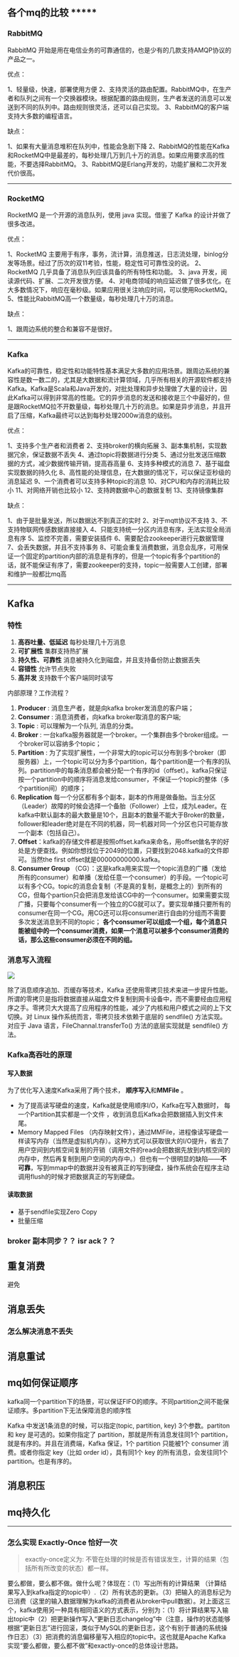## 各个mq的比较  *****

### RabbitMQ

RabbitMQ 开始是用在电信业务的可靠通信的，也是少有的几款支持AMQP协议的产品之一。

优点：

1、轻量级，快速，部署使用方便
2、支持灵活的路由配置。RabbitMQ中，在生产者和队列之间有一个交换器模块。根据配置的路由规则，生产者发送的消息可以发送到不同的队列中。路由规则很灵活，还可以自己实现。
3、RabbitMQ的客户端支持大多数的编程语言。

缺点：

1、如果有大量消息堆积在队列中，性能会急剧下降
2、RabbitMQ的性能在Kafka和RocketMQ中是最差的，每秒处理几万到几十万的消息。如果应用要求高的性能，不要选择RabbitMQ。
3、RabbitMQ是Erlang开发的，功能扩展和二次开发代价很高。

---

### RocketMQ

RocketMQ 是一个开源的消息队列，使用 java 实现。借鉴了 Kafka 的设计并做了很多改进。

优点：

1、RocketMQ 主要用于有序，事务，流计算，消息推送，日志流处理，binlog分发等场景。经过了历次的双11考验，性能，稳定性可可靠性没的说。
2、RocketMQ 几乎具备了消息队列应该具备的所有特性和功能。
3、java 开发，阅读源代码、扩展、二次开发很方便。
4、对电商领域的响应延迟做了很多优化。在大多数情况下，响应在毫秒级。如果应用很关注响应时间，可以使用RocketMQ。
5、性能比RabbitMQ高一个数量级，每秒处理几十万的消息。

缺点：

1、跟周边系统的整合和兼容不是很好。

---

### Kafka

Kafka的可靠性，稳定性和功能特性基本满足大多数的应用场景。跟周边系统的兼容性是数一数二的，尤其是大数据和流计算领域，几乎所有相关的开源软件都支持Kafka。Kafka是Scala和Java开发的，对批处理和异步处理做了大量的设计，因此Kafka可以得到非常高的性能。它的异步消息的发送和接收是三个中最好的，但是跟RocketMQ拉不开数量级，每秒处理几十万的消息。如果是异步消息，并且开启了压缩，Kafka最终可以达到每秒处理2000w消息的级别。

优点：

1、支持多个生产者和消费者
2、支持broker的横向拓展
3、副本集机制，实现数据冗余，保证数据不丢失
4、通过topic将数据进行分类
5、通过分批发送压缩数据的方式，减少数据传输开销，提高吞高量
6、支持多种模式的消息
7、基于磁盘实现数据的持久化
8、高性能的处理信息，在大数据的情况下，可以保证亚秒级的消息延迟
9、一个消费者可以支持多种topic的消息
10、对CPU和内存的消耗比较小
11、对网络开销也比较小
12、支持跨数据中心的数据复制
13、支持镜像集群

缺点：

1、由于是批量发送，所以数据达不到真正的实时
2、对于mqtt协议不支持
3、不支持物联网传感数据直接接入
4、只能支持统一分区内消息有序，无法实现全局消息有序
5、监控不完善，需要安装插件
6、需要配合zookeeper进行元数据管理
7、会丢失数据，并且不支持事务
8、可能会重复消费数据，消息会乱序，可用保证一个固定的partition内部的消息是有序的，但是一个topic有多个partition的话，就不能保证有序了，需要zookeeper的支持，topic一般需要人工创建，部署和维护一般都比mq高

---

## Kafka

### 特性
1. **高吞吐量、低延迟**   每秒处理几十万消息
2. **可扩展性**    集群支持热扩展
3. **持久性、可靠性**    消息被持久化到磁盘，并且支持备份防止数据丢失
4. **容错性**    允许节点失败
5. **高并发**    支持数千个客户端同时读写


内部原理？工作流程？

1. **Producer** : 消息生产者，就是向kafka broker发消息的客户端；
2. **Consumer** : 消息消费者，向kafka broker取消息的客户端;
3. **Topic** : 可以理解为一个队列, 消息的分类。
4. **Broker** : 一台kafka服务器就是一个broker。一个集群由多个broker组成。一个broker可以容纳多个topic；
5. **Partition** : 为了实现扩展性，一个非常大的topic可以分布到多个broker（即服务器）上，一个topic可以分为多个partition，每个partition是一个有序的队列。partition中的每条消息都会被分配一个有序的id（offset）。kafka只保证按一个partition中的顺序将消息发给consumer，不保证一个topic的整体（多个partition间）的顺序；
6. **Replication** 每一个分区都有多个副本，副本的作用是做备胎。当主分区（Leader）故障的时候会选择一个备胎（Follower）上位，成为Leader。在kafka中默认副本的最大数量是10个，且副本的数量不能大于Broker的数量，follower和leader绝对是在不同的机器，同一机器对同一个分区也只可能存放一个副本（包括自己）。
7. **Offset**：kafka的存储文件都是按照offset.kafka来命名，用offset做名字的好处是方便查找。例如你想找位于2049的位置，只要找到2048.kafka的文件即可。当然the first offset就是00000000000.kafka。
8. **Consumer Group** （CG）：这是kafka用来实现一个topic消息的广播（发给所有的consumer）和单播（发给任意一个consumer）的手段。一个topic可以有多个CG。topic的消息会复制（不是真的复制，是概念上的）到所有的CG，但每个partion只会把消息发给该CG中的一个consumer。如果需要实现广播，只要每个consumer有一个独立的CG就可以了。要实现单播只要所有的consumer在同一个CG。用CG还可以将consumer进行自由的分组而不需要多次发送消息到不同的topic； **各个consumer可以组成一个组，每个消息只能被组中的一个consumer消费，如果一个消息可以被多个consumer消费的话，那么这些consumer必须在不同的组。**


### 消息写入流程
![](img/2021-04-29-16-14-22.png)

除了消息顺序追加、页缓存等技术，Kafka 还使用零拷贝技术来进一步提升性能。所谓的零拷贝是指将数据直接从磁盘文件复制到网卡设备中，而不需要经由应用程序之手。零拷贝大大提高了应用程序的性能，减少了内核和用户模式之间的上下文切换。对 Linux 操作系统而言，零拷贝技术依赖于底层的 sendfile() 方法实现。对应于 Java 语言，FileChannal.transferTo() 方法的底层实现就是 sendfile() 方法。

### Kafka高吞吐的原理

#### 写入数据
为了优化写入速度Kafka采用了两个技术， **顺序写入**和**MMFile** 。
- 为了提高读写硬盘的速度，Kafka就是使用顺序I/O，Kafka在写入数据时， 每一个Partition其实都是一个文件 ，收到消息后Kafka会把数据插入到文件末尾。
- Memory Mapped Files （内存映射文件），通过MMFile，进程像读写硬盘一样读写内存（当然是虚拟机内存）。这种方式可以获取很大的I/O提升，省去了用户空间到内核空间复制的开销（调用文件的read会把数据先放到内核空间的内存中，然后再复制到用户空间的内存中。）但也有一个很明显的缺陷——**不可靠**，写到mmap中的数据并没有被真正的写到硬盘，操作系统会在程序主动调用flush的时候才把数据真正的写到硬盘。

#### 读取数据

- 基于sendfile实现Zero Copy
- 批量压缩





### broker 副本同步？？ isr ack？？


## 重复消费

避免

## 消息丢失

### 怎么解决消息不丢失

## 消息重试

## mq如何保证顺序

kafka同一个partition下的场景，可以保证FIFO的顺序。不同partition之间不能保证顺序。多partition下无法保障消息的顺序性

Kafka 中发送1条消息的时候，可以指定(topic, partition, key) 3个参数。partiton 和 key 是可选的。如果你指定了 partition，那就是所有消息发往同1个 partition，就是有序的。并且在消费端，Kafka 保证，1个 partition 只能被1个 consumer 消费。或者你指定 key（比如 order id），具有同1个 key 的所有消息，会发往同1个 partition。也是有序的。


## 消息积压

## mq持久化










---

### 怎么实现 Exactly-Once  恰好一次

> exactly-once定义为: 不管在处理的时候是否有错误发生，计算的结果（包括所有所改变的状态）都一样。

要么都做，要么都不做。做什么呢？体现在：（1）写出所有的计算结果 （计算结果写入到kafka指定的topic中）.（2）所有状态的更新。（3）把输入的消息标记为已消费（这里的输入数据理解为kafka的消费者从broker中pull数据）。对上面这三个，kafka使用另一种具有相同语义的方式表示，分别为：（1）将计算结果写入输出topic中（2）把更新操作写入“更新日志changelog”中（注意，操作的状态能够根据“更新日志”进行回滚，类似于MySQL的更新日志，这个有别于普通的系统操作日志）（3）把消费的消息偏移量写入相应的topic中。这也就是Apache Kafka实现“要么都做，要么都不做”和exactly-once的总体设计思路。
